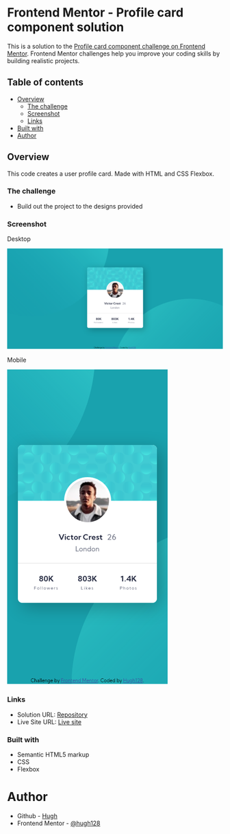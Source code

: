 # Frontend Mentor - Profile card component solution

This is a solution to the [Profile card component challenge on Frontend Mentor](https://www.frontendmentor.io/challenges/profile-card-component-cfArpWshJ). Frontend Mentor challenges help you improve your coding skills by building realistic projects. 

## Table of contents

- [Overview](#overview)
  - [The challenge](#the-challenge)
  - [Screenshot](#screenshot)
  - [Links](#links)
- [Built with](#built-with)
- [Author](#author)

## Overview

This code creates a user profile card. Made with HTML and CSS Flexbox.

### The challenge

- Build out the project to the designs provided

### Screenshot

Desktop

![](/images/desktop.png)


Mobile

![](./images/mobile.png)


### Links

- Solution URL: [Repository](https://github.com/hugh128/003_fm_profile_card_component)
- Live Site URL: [Live site](https://hugh128.github.io/003_fm_profile_card_component/)

### Built with

- Semantic HTML5 markup
- CSS
- Flexbox

# Author

- Github - [Hugh](https://github.com/hugh128)
- Frontend Mentor - [@hugh128](https://www.frontendmentor.io/profile/hugh128)

